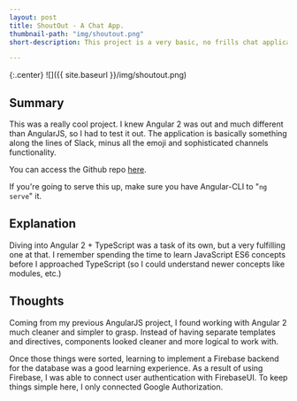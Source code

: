 ```yaml
---
layout: post
title: ShoutOut - A Chat App.
thumbnail-path: "img/shoutout.png"
short-description: This project is a very basic, no frills chat application. I used this project to learn Angular 2 + TypeScript. The application was also my first experience working with a NoSQL database (provided by Firebase). User authentication is connected to Google via FirebaseUI.

---
```


{:.center}
![]({{ site.baseurl }}/img/shoutout.png)

## Summary

 This was a really cool project. I knew Angular 2 was out and much different than AngularJS, so I had to test it out. The application is basically something along the lines of Slack, minus all the emoji and sophisticated channels functionality.

You can access the Github repo [here](https://github.com/aizkhaj/bloc-chat).

If you're going to serve this up, make sure you have Angular-CLI to "`ng serve`" it.

## Explanation

Diving into Angular 2 + TypeScript was a task of its own, but a very fulfilling one at that. I remember spending the time to learn JavaScript ES6 concepts before I approached TypeScript (so I could understand newer concepts like modules, etc.)

## Thoughts

Coming from my previous AngularJS project, I found working with Angular 2 much cleaner and simpler to grasp. Instead of having separate templates and directives, components looked cleaner and more logical to work with.

Once those things were sorted, learning to implement a Firebase backend for the database was a good learning experience. As a result of using Firebase, I was able to connect user authentication with FirebaseUI. To keep things simple here, I only connected Google Authorization.
